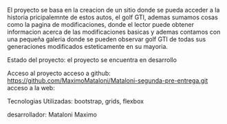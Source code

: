 El proyecto se basa en la creacion de un sitio donde se pueda acceder a la historia pricipalemnte de estos autos, el golf GTI, ademas sumamos cosas como la pagina de modificaciones, donde el lector puede obtener informacion acerca de las modificaciones basicas y ademas contamos con una pequeña galeria donde se pueden observar golf GTI de todas sus generaciones modificados esteticamente en su mayoria.

Estado del proyecto: el proyecto se encuentra en desarrollo

Acceso al proyecto 
acceso a github: https://github.com/MaximoMataloni/Mataloni-segunda-pre-entrega.git
acceso a la web: 

Tecnologias Utilizadas: bootstrap, grids, flexbox

desarrollador: Mataloni Maximo